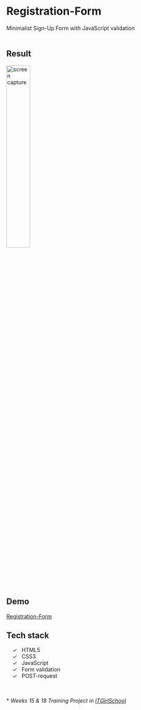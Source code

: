 # Registration-Form

Minimalist Sign-Up Form with JavaScript validation
<br><br>

## Result
<img width="35%" alt="screen capture" src="../main/assets/img/captureweb.jpeg">

## Demo
[Registration-Form]

## Tech stack 

&nbsp;&nbsp;&nbsp;&nbsp;&check;&nbsp;&nbsp; HTML5<br>
&nbsp;&nbsp;&nbsp;&nbsp;&check;&nbsp;&nbsp; CSS3<br>
&nbsp;&nbsp;&nbsp;&nbsp;&check;&nbsp;&nbsp; JavaScript<br>
&nbsp;&nbsp;&nbsp;&nbsp;&check;&nbsp;&nbsp; Form validation<br>
&nbsp;&nbsp;&nbsp;&nbsp;&check;&nbsp;&nbsp; POST-request<br> 




<br><br> 
\* _Weeks 15 & 18 Training Project in [ITGirlSchool]_ 
  

   [ITGirlSchool]: <https://itgirlschool.com/en>
   [Registration-Form]: <https://alenagm.github.io/Registration-Form/>
